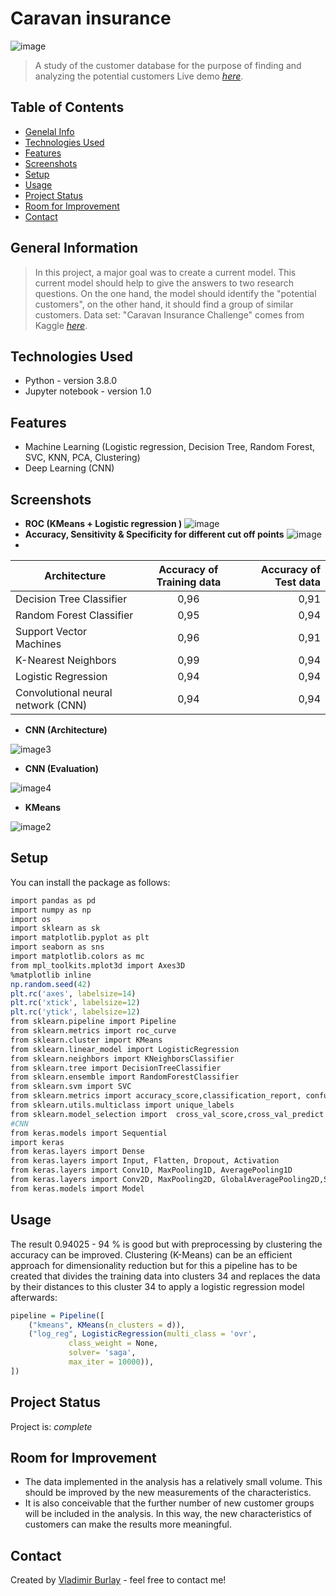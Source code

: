 # **Caravan insurance** 
![image](https://github.com/vburlay/anw_feld_ba/raw/main/images/caravan.PNG ) 
> A study of the customer database for the purpose of finding and analyzing the potential customers
> Live demo [_here_](https://vburlay-anw-feld-ba-workflowsstreamlit-demo-60fscu.streamlit.app/).
## Table of Contents
* [Genelal Info](#general-nformation)
* [Technologies Used](#technologies-used)
* [Features](#features)
* [Screenshots](#screenshots)
* [Setup](#setup)
* [Usage](#usage)
* [Project Status](#project-status)
* [Room for Improvement](#room-for-improvement)
* [Contact](#contact)


## General Information
> In this project, a major goal was to create a current model. This current model should help to give the answers to two research questions. On the one hand, the model should identify the "potential customers", on the other hand, it should find a group of similar customers.
> Data set: "Caravan Insurance Challenge" comes from Kaggle [_here_](https://www.kaggle.com/datasets/uciml/caravan-insurance-challenge).


## Technologies Used
- Python - version 3.8.0
- Jupyter notebook - version 1.0


## Features
- Machine Learning (Logistic regression, Decision Tree, Random Forest, SVC, KNN, PCA, Clustering)
- Deep Learning (CNN)

## Screenshots
* **ROC (KMeans + Logistic regression )** 
![image](https://github.com/vburlay/anw_feld_ba/raw/main/images/roc.PNG ) 
* **Accuracy, Sensitivity & Specificity for different cut off points** 
![image](https://github.com/vburlay/anw_feld_ba/raw/main/images/eval.PNG ) 
* 
| Architecture    |Accuracy of Training data   |Accuracy of Test data  |
|-----------|:-----:| -----:|
|Decision Tree Classifier  |  0,96     |   0,91    |
|Random Forest Classifier  |  0,95     |   0,94    |
|Support Vector Machines  |  0,96     |   0,91    |
|K-Nearest Neighbors  |  0,99    |   0,94    |
|Logistic Regression  |  0,94     |   0,94    |
|Convolutional neural network (CNN) |  0,94     |   0,94    |


* **CNN (Architecture)**

![image3](https://github.com/vburlay/anw_feld_ba/raw/main/images/model.PNG ) 

* **CNN (Evaluation)**

![image4](https://github.com/vburlay/anw_feld_ba/raw/main/images/evaluation.PNG ) 

* **KMeans**

![image2](https://github.com/vburlay/anw_feld_ba/raw/main/images/clusters.PNG ) 
## Setup
You can install the package as follows:
```r
import pandas as pd
import numpy as np
import os
import sklearn as sk
import matplotlib.pyplot as plt
import seaborn as sns
import matplotlib.colors as mc
from mpl_toolkits.mplot3d import Axes3D
%matplotlib inline
np.random.seed(42)
plt.rc('axes', labelsize=14)
plt.rc('xtick', labelsize=12)
plt.rc('ytick', labelsize=12)
from sklearn.pipeline import Pipeline
from sklearn.metrics import roc_curve
from sklearn.cluster import KMeans
from sklearn.linear_model import LogisticRegression
from sklearn.neighbors import KNeighborsClassifier
from sklearn.tree import DecisionTreeClassifier
from sklearn.ensemble import RandomForestClassifier
from sklearn.svm import SVC
from sklearn.metrics import accuracy_score,classification_report, confusion_matrix
from sklearn.utils.multiclass import unique_labels
from sklearn.model_selection import  cross_val_score,cross_val_predict
#CNN
from keras.models import Sequential
import keras
from keras.layers import Dense
from keras.layers import Input, Flatten, Dropout, Activation
from keras.layers import Conv1D, MaxPooling1D, AveragePooling1D
from keras.layers import Conv2D, MaxPooling2D, GlobalAveragePooling2D,SpatialDropout1D
from keras.models import Model
```


## Usage
The result 0.94025 - 94 % is good but with preprocessing by clustering the accuracy can be improved. Clustering (K-Means) can be an efficient approach for dimensionality reduction but for this a pipeline has to be created that divides the training data into clusters 34 and replaces the data by their distances to this cluster 34 to apply a logistic regression model afterwards:
```r
pipeline = Pipeline([
    ("kmeans", KMeans(n_clusters = d)),
    ("log_reg", LogisticRegression(multi_class = 'ovr',
             class_weight = None, 
             solver= 'saga', 
             max_iter = 10000)),
])
```


## Project Status
Project is: _complete_ 


## Room for Improvement

- The data implemented in the analysis has a relatively small volume. This should be improved by the new measurements of the characteristics.
- It is also conceivable that the further number of new customer groups will be included in the analysis. In this way, the new characteristics of customers can make the results more meaningful.



## Contact
Created by [Vladimir Burlay](wladimir.burlay@gmail.com) - feel free to contact me!



